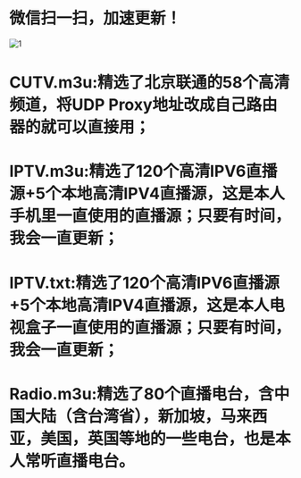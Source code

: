 # 微信扫一扫，加速更新！
![1](https://user-images.githubusercontent.com/10445218/221077036-0f571f08-a91e-417d-bd28-01479b86d4f3.png)
# CUTV.m3u:精选了北京联通的58个高清频道，将UDP Proxy地址改成自己路由器的就可以直接用；
# IPTV.m3u:精选了120个高清IPV6直播源+5个本地高清IPV4直播源，这是本人手机里一直使用的直播源；只要有时间，我会一直更新；
# IPTV.txt:精选了120个高清IPV6直播源+5个本地高清IPV4直播源，这是本人电视盒子一直使用的直播源；只要有时间，我会一直更新；
# Radio.m3u:精选了80个直播电台，含中国大陆（含台湾省），新加坡，马来西亚，美国，英国等地的一些电台，也是本人常听直播电台。
